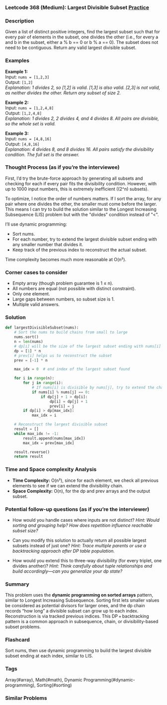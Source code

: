 ### Leetcode 368 (Medium): Largest Divisible Subset [Practice](https://leetcode.com/problems/largest-divisible-subset)

### Description  
Given a list of distinct positive integers, find the largest subset such that for every pair of elements in the subset, one divides the other (i.e., for every a and b in the subset, either a % b == 0 or b % a == 0). The subset does not need to be contiguous. Return any valid largest divisible subset.

### Examples  

**Example 1:**  
Input: `nums = [1,2,3]`  
Output: `[1,2]`  
*Explanation: 1 divides 2, so [1,2] is valid. [1,3] is also valid. [2,3] is not valid, as neither divides the other. Return any subset of size 2.*

**Example 2:**  
Input: `nums = [1,2,4,8]`  
Output: `[1,2,4,8]`  
*Explanation: 1 divides 2, 2 divides 4, and 4 divides 8. All pairs are divisible, so the whole set is valid.*

**Example 3:**  
Input: `nums = [4,8,16]`  
Output: `[4,8,16]`  
*Explanation: 4 divides 8, and 8 divides 16. All pairs satisfy the divisibility condition. The full set is the answer.*

### Thought Process (as if you’re the interviewee)  
First, I’d try the brute-force approach by generating all subsets and checking for each if every pair fits the divisibility condition. However, with up to 1000 input numbers, this is extremely inefficient (\(2^n\) subsets).

To optimize, I notice the order of numbers matters. If I sort the array, for any pair where one divides the other, the smaller must come before the larger. This means I can try to build the solution similar to the Longest Increasing Subsequence (LIS) problem but with the "divides" condition instead of "<".

I’ll use dynamic programming:
- Sort nums.
- For each number, try to extend the largest divisible subset ending with any smaller number that divides it.
- Keep track of the previous index to reconstruct the actual subset.

Time complexity becomes much more reasonable at O(n²).

### Corner cases to consider  
- Empty array (though problem guarantee is 1 ≤ n).
- All numbers are equal (not possible with distinct constraint).
- Only one element.
- Large gaps between numbers, so subset size is 1.
- Multiple valid answers.

### Solution

```python
def largestDivisibleSubset(nums):
    # Sort the nums to build chains from small to large
    nums.sort()
    n = len(nums)
    # dp[i] will be the size of the largest subset ending with nums[i]
    dp = [1] * n
    # prev[i] helps us to reconstruct the subset
    prev = [-1] * n

    max_idx = 0  # end index of the largest subset found

    for i in range(n):
        for j in range(i):
            # If nums[i] is divisible by nums[j], try to extend the chain
            if nums[i] % nums[j] == 0:
                if dp[j] + 1 > dp[i]:
                    dp[i] = dp[j] + 1
                    prev[i] = j
        if dp[i] > dp[max_idx]:
            max_idx = i

    # Reconstruct the largest divisible subset
    result = []
    while max_idx != -1:
        result.append(nums[max_idx])
        max_idx = prev[max_idx]

    result.reverse()
    return result
```

### Time and Space complexity Analysis  

- **Time Complexity:** O(n²), since for each element, we check all previous elements to see if we can extend the divisibility chain.
- **Space Complexity:** O(n), for the dp and prev arrays and the output subset.

### Potential follow-up questions (as if you’re the interviewer)  

- How would you handle cases where inputs are not distinct?
  *Hint: Would sorting and grouping help? How does repetition influence reachable subset size?*

- Can you modify this solution to actually return all possible largest subsets instead of just one?
  *Hint: Trace multiple parents or use a backtracking approach after DP table population.*

- How would you extend this to three-way divisibility (for every triplet, one divides another)?
  *Hint: Think carefully about tuple relationships and build accordingly—can you generalize your dp state?*

### Summary
This problem uses the **dynamic programming on sorted arrays** pattern, similar to Longest Increasing Subsequence. Sorting first lets smaller values be considered as potential divisors for larger ones, and the dp chain records “how long” a divisible subset can grow up to each index. Reconstruction is via tracked previous indices. This DP + backtracking pattern is a common approach in subsequence, chain, or divisibility-based subset problems.


### Flashcard
Sort nums, then use dynamic programming to build the largest divisible subset ending at each index, similar to LIS.

### Tags
Array(#array), Math(#math), Dynamic Programming(#dynamic-programming), Sorting(#sorting)

### Similar Problems
